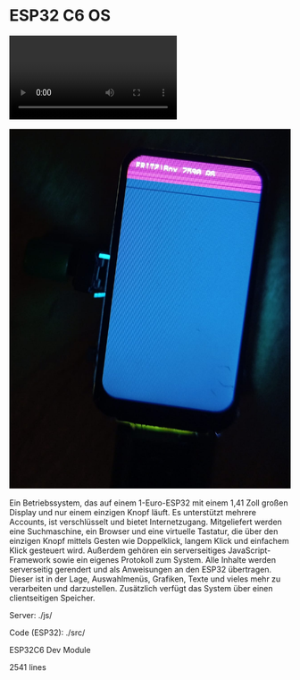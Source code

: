 # ESP32 C6 OS

<video controls src="https://raw.githubusercontent.com/ManuelWestermeier/manuelwestermeier.github.io/refs/heads/main/esp32_141os.mp4" title="Title"></video>

![Image](https://raw.githubusercontent.com/ManuelWestermeier/manuelwestermeier.github.io/refs/heads/main/esp32_141os.jpg)

Ein Betriebssystem, das auf einem 1-Euro-ESP32 mit einem 1,41 Zoll
großen Display und nur einem einzigen Knopf läuft. Es unterstützt
mehrere Accounts, ist verschlüsselt und bietet Internetzugang.
Mitgeliefert werden eine Suchmaschine, ein Browser und eine virtuelle
Tastatur, die über den einzigen Knopf mittels Gesten wie Doppelklick,
langem Klick und einfachem Klick gesteuert wird. Außerdem gehören ein
serverseitiges JavaScript-Framework sowie ein eigenes Protokoll zum
System. Alle Inhalte werden serverseitig gerendert und als Anweisungen
an den ESP32 übertragen. Dieser ist in der Lage, Auswahlmenüs,
Grafiken, Texte und vieles mehr zu verarbeiten und darzustellen.
Zusätzlich verfügt das System über einen clientseitigen Speicher.

Server: ./js/

Code (ESP32): ./src/ 

ESP32C6 Dev Module

2541 lines
